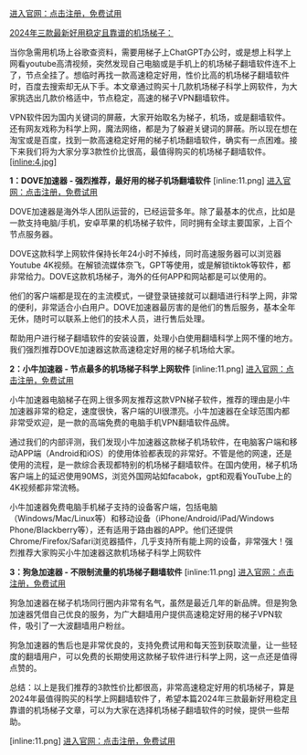 [进入官网：点击注册，免费试用](https://tgjkdjfk.top/a.php?asbcbO1PCgF)

[2024年三款最新好用稳定且靠谱的机场梯子：](https://musescore.org/zh-hans/node/363476)

当你急需用机场上谷歌查资料，需要用梯子上ChatGPT办公时，或是想上科学上网看youtube高清视频，突然发现自己电脑或是手机上的机场梯子翻墙软件连不上了，节点全挂了。想临时再找一款高速稳定好用，性价比高的机场梯子翻墙软件时，百度去搜索却无从下手。本文章通过购买十几款机场梯子科学上网软件，为大家挑选出几款价格适中，节点稳定，高速的梯子VPN翻墙软件。

VPN软件因为国内关键词的屏蔽，大家开始取名为梯子，机场，或是翻墙软件。还有网友戏称为科学上网，魔法网络，都是为了躲避关键词的屏蔽。所以现在想在淘宝或是百度，找到一款高速稳定好用的梯子机场翻墙软件，确实有一点困难。接下来我们将为大家分享3款性价比很高，最值得购买的机场梯子翻墙软件。
 [ [inline:4.jpg] ](https://tgjkdjfk.top/a.php?asbcbO1PCgF)



**1：DOVE加速器 - 强烈推荐，最好用的梯子机场翻墙软件**
 [inline:11.png]  [进入官网：点击注册，免费试用](https://tgjkdjfk.top/a.php?asbcbO1PCgF)

DOVE加速器是海外华人团队运营的，已经运营多年。除了最基本的优点，比如是一款支持电脑/手机，安卓苹果的机场梯子软件，同时拥有全球主要国家，上百个节点服务器。

DOVE这款科学上网软件保持长年24小时不掉线，同时高速服务器可以浏览器Youtube 4K视频。在解锁流媒体奈飞，GPT等使用，或是解锁tiktok等软件，都非常给力。DOVE这款机场梯子，海外的任何APP和网站都是可以使用的。

他们的客户端都是现在的主流模式，一键登录链接就可以翻墙进行科学上网，非常的便利，非常适合小白用户。DOVE加速器最厉害的是他们的售后服务，基本全年无休，随时可以联系上他们的技术人员，进行售后处理。

帮助用户进行梯子翻墙软件的安装设置，处理小白使用翻墙科学上网不懂的地方。我们强烈推荐DOVE加速器这款高速稳定好用的梯子机场给大家。


**2：小牛加速器 - 节点最多的机场梯子科学上网软件**
 [inline:11.png]  [进入官网：点击注册，免费试用](https://tgjkdjfk.top/a.php?asbcbO1PCgF)

小牛加速器电脑梯子在网上很多网友推荐这款VPN梯子软件，推荐的理由是小牛加速器非常的稳定，速度很快，客户端的UI很漂亮。小牛加速器在全球范围内都非常受欢迎，是一款的高端免费的电脑手机VPN翻墙软件品牌。

通过我们的内部评测，我们发现小牛加速器这款梯子机场软件，在电脑客户端和移动APP端（Android和iOS）的使用体验都表现的非常好。不管是他的网速，还是使用的流程，是一款综合表现都特别的机场梯子翻墙软件。在国内使用，梯子机场客户端上的延迟使用90MS，浏览外国网站如facabok，gpt和观看YouTube上的4K视频都非常流畅。

小牛加速器免费电脑手机梯子支持的设备客户端，包括电脑（Windows/Mac/Linux等）和移动设备（iPhone/Android/iPad/Windows Phone/Blackberry等），还有适用于路由器的APP。他们还提供Chrome/Firefox/Safari浏览器插件，几乎支持所有能上网的设备，非常强大！强烈推荐大家购买小牛加速器这款机场梯子科学上网软件

**3：狗急加速器 - 不限制流量的机场梯子翻墙软件**
 [inline:11.png]  [进入官网：点击注册，免费试用](https://tgjkdjfk.top/a.php?asbcbO1PCgF)

狗急加速器在梯子机场同行圈内非常有名气，虽然是最近几年的新品牌。但是狗急加速器凭借自己优良的服务，为广大翻墙用户提供高速稳定好用的梯子VPN软件，吸引了一大波翻墙用户粉丝。

狗急加速器的售后也是非常优良的，支持免费试用和每天签到获取流量，让一些轻度的翻墙用户，可以免费的长期使用这款梯子软件进行科学上网，这一点还是值得点赞的。

总结：以上是我们推荐的3款性价比都很高，非常高速稳定好用的机场梯子，算是2024年最值得购买的科学上网翻墙软件了，希望本篇2024年三款最新好用稳定且靠谱的机场梯子文章，可以为大家在选择机场梯子翻墙软件的时候，提供一些帮助。

 [inline:11.png]  [进入官网：点击注册，免费试用](https://tgjkdjfk.top/a.php?asbcbO1PCgF)
